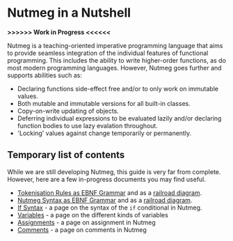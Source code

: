 # Nutmeg in a Nutshell

**>>>>>> Work in Progress <<<<<<**

Nutmeg is a teaching-oriented imperative programming language that aims to provide seamless integration of the individual features of functional programming. This includes the ability to write higher-order functions, as do most modern programming languages. However, Nutmeg goes further and supports abilities such as:

- Declaring functions side-effect free and/or to only work on immutable values.
- Both mutable and immutable versions for all built-in classes.
- Copy-on-write updating of objects.
- Deferring individual expressions to be evaluated lazily and/or declaring function bodies to use lazy evalation throughout.
- 'Locking' values against change temporarily or permanently.

## Temporary list of contents

While we are still developing Nutmeg, this guide is very far from complete. However, here are a few in-progress documents you may find useful.

* [Tokenisation Rules as EBNF Grammar](Tokens.ebnf.txt) and as a [railroad diagram](Tokens.pdf).
* [Nutmeg Syntax as EBNF Grammar](Nutmeg.ebnf.txt) and as a [railroad diagram](Nutmeg-prototype-grammar.pdf).
* [If Syntax](if-syntax.md) - a page on the syntax of the `if` conditional in Nutmeg.
* [Variables](variables.md) - a page on the different kinds of variables
* [Assignments](assignments.md) - a page on assignment in Nutmeg
* [Comments](comments.md) - a page on comments in Nutmeg

